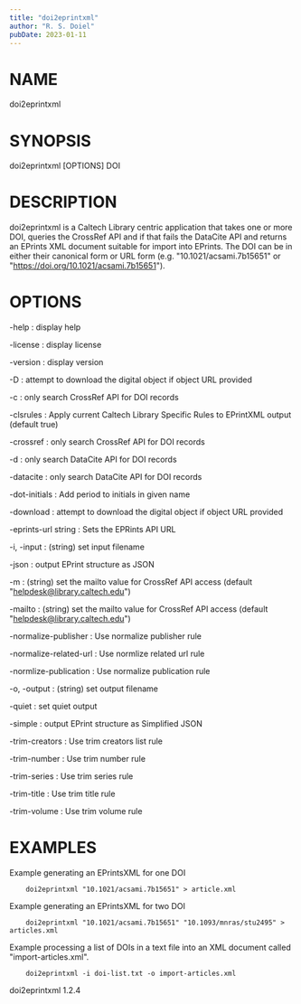 ```yaml
---
title: "doi2eprintxml"
author: "R. S. Doiel"
pubDate: 2023-01-11
---
```


# NAME

doi2eprintxml

# SYNOPSIS

doi2eprintxml [OPTIONS] DOI

# DESCRIPTION

doi2eprintxml is a Caltech Library centric application that
takes one or more DOI, queries the CrossRef API
and if that fails the DataCite API and returns an
EPrints XML document suitable for import into
EPrints. The DOI can be in either their canonical
form or URL form (e.g. "10.1021/acsami.7b15651" or
"https://doi.org/10.1021/acsami.7b15651").

# OPTIONS

-help
: display help

-license
: display license

-version
: display version

-D
: attempt to download the digital object if object URL provided

-c
: only search CrossRef API for DOI records

-clsrules
: Apply current Caltech Library Specific Rules to EPrintXML output (default true)

-crossref
: only search CrossRef API for DOI records

-d
: only search DataCite API for DOI records

-datacite
: only search DataCite API for DOI records

-dot-initials
: Add period to initials in given name

-download
: attempt to download the digital object if object URL provided

-eprints-url string
: Sets the EPRints API URL

-i, -input
: (string) set input filename

-json
: output EPrint structure as JSON

-m
: (string) set the mailto value for CrossRef API access (default "helpdesk@library.caltech.edu")

-mailto
: (string) set the mailto value for CrossRef API access (default "helpdesk@library.caltech.edu")

-normalize-publisher
: Use normalize publisher rule

-normalize-related-url
: Use normlize related url rule

-normlize-publication
: Use normalize publication rule

-o, -output
: (string) set output filename

-quiet
: set quiet output

-simple
: output EPrint structure as Simplified JSON

-trim-creators
: Use trim creators list rule

-trim-number
: Use trim number rule

-trim-series
: Use trim series rule

-trim-title
: Use trim title rule

-trim-volume
: Use trim volume rule

# EXAMPLES

Example generating an EPrintsXML for one DOI

~~~
	doi2eprintxml "10.1021/acsami.7b15651" > article.xml
~~~

Example generating an EPrintsXML for two DOI

~~~
	doi2eprintxml "10.1021/acsami.7b15651" "10.1093/mnras/stu2495" > articles.xml
~~~

Example processing a list of DOIs in a text file into
an XML document called "import-articles.xml".

~~~
	doi2eprintxml -i doi-list.txt -o import-articles.xml
~~~

doi2eprintxml 1.2.4


